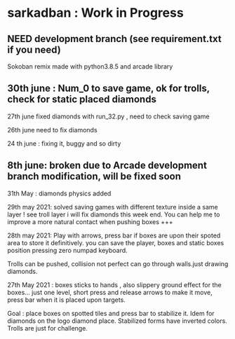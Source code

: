 # sarkadban : Work in Progress
NEED development branch (see requirement.txt if you need)
-----

Sokoban remix made with python3.8.5 and arcade library

30th june : Num_0 to save game, ok for trolls, check for static placed diamonds
-----------

27th june fixed diamonds with run_32.py , need to check saving game


26th june need to fix diamonds


24 th june : fixing it, buggy and so dirty


8th june: broken due to Arcade development branch modification, will be fixed soon
--------

31th May : diamonds physics added

29th may 2021: solved saving games with different texture inside a same layer ! see troll layer
i will fix diamonds this week end. You can help me to improve a more natural contact when pushing boxes +++


28th may 2021:  Play with arrows, press bar if boxes are upon their spoted area to store it definitively.
you can save the player, boxes and static boxes position pressing zero numpad keyboard.

Trolls can be pushed, collision not perfect can go through walls.just drawing  diamonds.


27th May 2021 : boxes sticks to hands , also slippery ground effect for the boxes... 
just one level, short press and release arrows to make it move, press bar when it is placed upon targets.

Goal : place boxes on spotted tiles and press bar to stabilize it. Idem for diamonds on the logo diamond place.
Stabilized forms have inverted colors.
Trolls are just for challenge.
